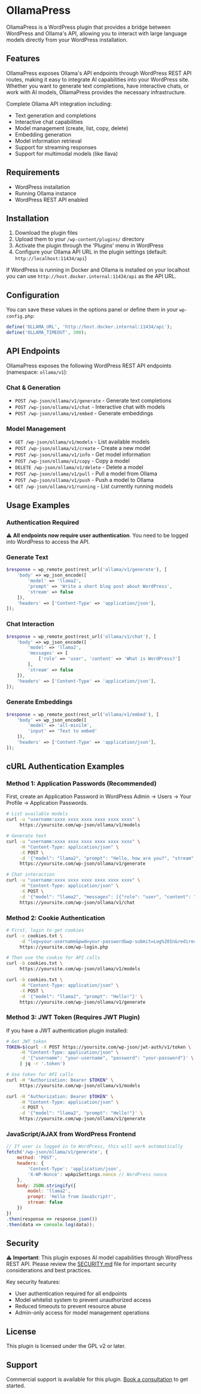 # OllamaPress

OllamaPress is a WordPress plugin that provides a bridge between WordPress and Ollama's API, allowing you to interact with large language models directly from your WordPress installation.

## Features

OllamaPress exposes Ollama's API endpoints through WordPress REST API routes, making it easy to integrate AI capabilities into your WordPress site. Whether you want to generate text completions, have interactive chats, or work with AI models, OllamaPress provides the necessary infrastructure.

Complete Ollama API integration including:

- Text generation and completions
- Interactive chat capabilities
- Model management (create, list, copy, delete)
- Embedding generation
- Model information retrieval
- Support for streaming responses
- Support for multimodal models (like llava)

## Requirements

- WordPress installation
- Running Ollama instance
- WordPress REST API enabled

## Installation

1. Download the plugin files
2. Upload them to your `/wp-content/plugins/` directory
3. Activate the plugin through the 'Plugins' menu in WordPress
4. Configure your Ollama API URL in the plugin settings (default: `http://localhost:11434/api`)

If WordPress is running in Docker and Ollama is installed on your localhost you can use `http://host.docker.internal:11434/api` as the API URL.

## Configuration

You can save these values in the options panel or define them in your `wp-config.php`:

```php
define('OLLAMA_URL', 'http://host.docker.internal:11434/api');
define('OLLAMA_TIMEOUT', 300);
```

## API Endpoints

OllamaPress exposes the following WordPress REST API endpoints (namespace: `ollama/v1`):

### Chat & Generation

- `POST /wp-json/ollama/v1/generate` - Generate text completions
- `POST /wp-json/ollama/v1/chat` - Interactive chat with models
- `POST /wp-json/ollama/v1/embed` - Generate embeddings

### Model Management

- `GET /wp-json/ollama/v1/models` - List available models
- `POST /wp-json/ollama/v1/create` - Create a new model
- `POST /wp-json/ollama/v1/info` - Get model information
- `POST /wp-json/ollama/v1/copy` - Copy a model
- `DELETE /wp-json/ollama/v1/delete` - Delete a model
- `POST /wp-json/ollama/v1/pull` - Pull a model from Ollama
- `POST /wp-json/ollama/v1/push` - Push a model to Ollama
- `GET /wp-json/ollama/v1/running` - List currently running models

## Usage Examples

### Authentication Required

⚠️ **All endpoints now require user authentication**. You need to be logged into WordPress to access the API.

### Generate Text

```php
$response = wp_remote_post(rest_url('ollama/v1/generate'), [
    'body' => wp_json_encode([
        'model' => 'llama2',
        'prompt' => 'Write a short blog post about WordPress',
        'stream' => false
    ]),
    'headers' => ['Content-Type' => 'application/json'],
]);
```

### Chat Interaction

```php
$response = wp_remote_post(rest_url('ollama/v1/chat'), [
    'body' => wp_json_encode([
        'model' => 'llama2',
        'messages' => [
            ['role' => 'user', 'content' => 'What is WordPress?']
        ],
        'stream' => false
    ]),
    'headers' => ['Content-Type' => 'application/json'],
]);
```

### Generate Embeddings

```php
$response = wp_remote_post(rest_url('ollama/v1/embed'), [
    'body' => wp_json_encode([
        'model' => 'all-minilm',
        'input' => 'Text to embed'
    ]),
    'headers' => ['Content-Type' => 'application/json'],
]);
```

## cURL Authentication Examples

### Method 1: Application Passwords (Recommended)

First, create an Application Password in WordPress Admin → Users → Your Profile → Application Passwords.

```bash
# List available models
curl -u "username:xxxx xxxx xxxx xxxx xxxx xxxx" \
     https://yoursite.com/wp-json/ollama/v1/models

# Generate text
curl -u "username:xxxx xxxx xxxx xxxx xxxx xxxx" \
     -H "Content-Type: application/json" \
     -X POST \
     -d '{"model": "llama2", "prompt": "Hello, how are you?", "stream": false}' \
     https://yoursite.com/wp-json/ollama/v1/generate

# Chat interaction  
curl -u "username:xxxx xxxx xxxx xxxx xxxx xxxx" \
     -H "Content-Type: application/json" \
     -X POST \
     -d '{"model": "llama2", "messages": [{"role": "user", "content": "What is AI?"}], "stream": false}' \
     https://yoursite.com/wp-json/ollama/v1/chat
```

### Method 2: Cookie Authentication

```bash
# First, login to get cookies
curl -c cookies.txt \
     -d "log=your-username&pwd=your-password&wp-submit=Log%20In&redirect_to=https://yoursite.com/wp-admin/&testcookie=1" \
     https://yoursite.com/wp-login.php

# Then use the cookie for API calls
curl -b cookies.txt \
     https://yoursite.com/wp-json/ollama/v1/models

curl -b cookies.txt \
     -H "Content-Type: application/json" \
     -X POST \
     -d '{"model": "llama2", "prompt": "Hello!"}' \
     https://yoursite.com/wp-json/ollama/v1/generate
```

### Method 3: JWT Token (Requires JWT Plugin)

If you have a JWT authentication plugin installed:

```bash
# Get JWT token
TOKEN=$(curl -X POST https://yoursite.com/wp-json/jwt-auth/v1/token \
     -H "Content-Type: application/json" \
     -d '{"username": "your-username", "password": "your-password"}' \
     | jq -r '.token')

# Use token for API calls
curl -H "Authorization: Bearer $TOKEN" \
     https://yoursite.com/wp-json/ollama/v1/models

curl -H "Authorization: Bearer $TOKEN" \
     -H "Content-Type: application/json" \
     -X POST \
     -d '{"model": "llama2", "prompt": "Hello!"}' \
     https://yoursite.com/wp-json/ollama/v1/generate
```

### JavaScript/AJAX from WordPress Frontend

```javascript
// If user is logged in to WordPress, this will work automatically
fetch('/wp-json/ollama/v1/generate', {
    method: 'POST',
    headers: {
        'Content-Type': 'application/json',
        'X-WP-Nonce': wpApiSettings.nonce // WordPress nonce
    },
    body: JSON.stringify({
        model: 'llama2',
        prompt: 'Hello from JavaScript!',
        stream: false
    })
})
.then(response => response.json())
.then(data => console.log(data));
```

## Security

⚠️ **Important**: This plugin exposes AI model capabilities through WordPress REST API. Please review the [SECURITY.md](SECURITY.md) file for important security considerations and best practices.

Key security features:
- User authentication required for all endpoints
- Model whitelist system to prevent unauthorized access
- Reduced timeouts to prevent resource abuse
- Admin-only access for model management operations

## License

This plugin is licensed under the GPL v2 or later.

## Support

Commercial support is available for this plugin. [Book a consultation](https://cal.com/carmelosantana/easy-rest-api) to get started.
